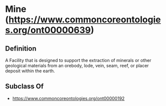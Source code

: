 # Mine (https://www.commoncoreontologies.org/ont00000639)

## Definition
A Facility that is designed to support the extraction of minerals or other geological materials from an orebody, lode, vein, seam, reef, or placer deposit within the earth.

## Subclass Of
- https://www.commoncoreontologies.org/ont00000192

